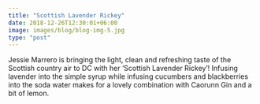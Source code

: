 ```yaml
---
title: "Scottish Lavender Rickey"
date: 2018-12-26T12:30:01+06:00
image: images/blog/blog-img-5.jpg
type: "post"
---
```


Jessie Marrero is bringing the light, clean and refreshing taste of the Scottish country air to DC with her ‘Scottish Lavender Rickey’! Infusing lavender into the simple syrup while infusing cucumbers and blackberries into the soda water makes for a lovely combination with Caorunn Gin and a bit of lemon.

